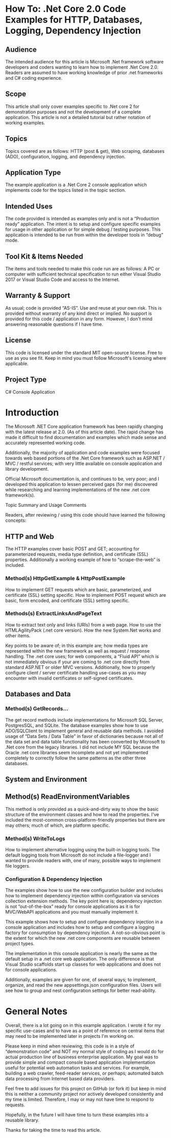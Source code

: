 # How To: .Net Core 2.0 Code Examples for HTTP, Databases, Logging, Dependency Injection

## Audience
The intended audience for this article is Microsoft .Net framework software developers and coders wanting to learn how to implement .Net Core 2.0.  Readers are assumed to have working knowledge of prior .net frameworks and C# coding experience.

## Scope
This article shall only cover examples specific to .Net core 2 for demonstration purposes and not the development of a complete application. This article is not a detailed tutorial but rather notation of working examples.

## Topics
Topics covered are as follows: HTTP (post & get), Web scraping, databases (ADO), configuration, logging, and dependency injection.

## Application Type
The example application is a .Net Core 2 console application which implements code for the topics listed in the topic section.

## Intended Uses
The code provided is intended as examples only and is not a “Production ready” application. The intent is to setup and configure specific examples for usage in other application or for simple debug / testing purposes. This application is intended to be run from within the developer tools in “debug” mode. 

## Tool Kit & Items Needed
The items and tools needed to make this code run are as follows:
A PC or computer with sufficient technical specification to run either Visual Studio 2017 or Visual Studio Code and access to the Internet.

## Warranty & Support
As usual; code is provided “AS-IS”. Use and reuse at your own risk. This is provided without warranty of any kind direct or implied.  No support is provided for this code / application in any form.  However, I don't mind answering reasonable questions if I have time.

## License
This code is licensed under the standard MIT open-source license. Free to use as you see fit. Keep in mind you must follow Microsoft's licensing where applicable. 

## Project Type
C# Console Application

# Introduction
The Microsoft .NET Core application framework has been rapidly changing with the latest release at 2.0. (As of this article date). The rapid change has made it difficult to find documentation and examples which made sense and accurately represented working code.

Additionally, the majority of application and code examples were focused towards web based portions of the .Net Core framework such as ASP.NET / MVC / restful services; with very little available on console application and library development.

Official Microsoft documentation is, and continues to be, very poor; and I developed this application to lessen perceived gaps (for me) discovered while researching and learning implementations of the new .net core framework(s).

Topic Summary and Usage Comments

Readers, after reviewing / using this code should have learned the following concepts:

## HTTP and Web

The HTTP examples cover basic POST and GET; accounting for parameterized requests, media type definition, and certificate (SSL) properties. Additionally a working example of how to “scrape-the-web” is included.

### Method(s) HttpGetExample & HttpPostExample

How to implement GET requests which are basic, parameterized, and certificate (SSL) setting specific.
How to implement POST request which are basic, form encoded, and certificate (SSL) setting specific.

### Methods(s) ExtractLinksAndPageText

How to extract text only and links (URIs) from a web page. How to use the HTMLAgilityPack (.net core version). How the new System.Net works and other items.

Key points to be aware of; in this example are; how media types are represented within the new framework as well as request / response handling.  The .net core uses; for web components, a “Fluid API” which is not immediately obvious if your are coming to .net core directly from  standard ASP.NET or older MVC versions.  Additionally, how to properly configure client / server certificate handling use-cases as  you may encounter with invalid certificates or self-signed certificates. 

## Databases and Data

### Method(s) GetRecords...
The get record methods include implementations for Microsoft SQL Server, PostgresSQL, and SQLite. The database examples show how to use ADO/SQLClient to implement general and reusable data methods. I avoided usage of “Data Sets / Data Table” in favor of dictionaries because not all of the data set and data table functionality has been converted by Microsoft to .Net core from the legacy libraries.  I did not include MY SQL because the Oracle .net core libraries seem incomplete and not yet implemented completely to correctly follow the same patterns as the other three databases.

## System and Environment

## Method(s) ReadEnvironmentVariables
This method is only provided as a quick-and-dirty way to show the basic structure of the environment classes and how to read the properties.  I've included the most-common cross-platform-friendly properties but there are may others; much of which, are platform specific.

### Method(s)  WriteToLogs
How to implement alternative logging using the built-in logging tools.  The default logging tools from Microsoft do not include a file-logger and I wanted to provide readers with, one of many, possible ways to implement file loggers. 

### Configuration & Dependency Injection
The examples show how to use the new configuration builder and includes how to implement dependency injection within configuration via services collection extension methods.  The key point here is; dependency injection is not “out-of-the-box” ready for console applications as it is for MVC/WebAPI applications and you must manually implement it.

This example shows how to setup and configure dependency injection in a console application and includes how to setup and configure a logging factory for consumption by dependency injection.  A not-so-obvious point is the extent for which the new .net core components are reusable between project types.

The implementation in this console application is nearly the same as the default setup in a .net core web application. The only difference is that Visual Studio scaffolds start up classes for web applications and does not for console applications.

Additionally, examples are given for one, of several ways; to implement, organize, and read the new appsettings.json configuration files. Users will see how to group and nest configuration settings for better read-ability.

# General Notes
Overall, there is a lot going on in this example application. I wrote it for my specific use-cases and to have as a point of reference on central items that may need to be implemented later in projects I'm working on.

Please keep in mind when reviewing; this code is in a style of “demonstration code” and NOT my normal style of coding as I would do for actual production line of  business enterprise application.  My goal was to provide simple and compact console based application implementation useful for potential web automation tasks and services. For example, building a web crawler, feed-reader services, or perhaps; automated batch data processing from Internet based data providers.

Feel free to add issues for this project on GitHub (or fork it) but keep in mind this is neither a community project nor actively developed consistently and my time is limited. Therefore, I may or may not have time to respond to requests. 

Hopefully, in the future I will have time to turn these examples into a reusable library.

Thanks for taking the time to read this article.
